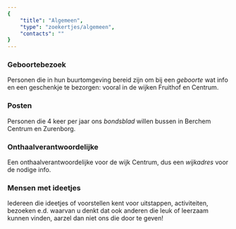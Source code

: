 ```yaml
---
{
	"title": "Algemeen",
	"type": "zoekertjes/algemeen",
	"contacts": ""
}
---
```


### Geboortebezoek

Personen die in hun buurtomgeving bereid zijn om bij een *geboorte* wat info en een geschenkje te bezorgen:
vooral in de wijken Fruithof en Centrum.

### Posten

Personen die 4 keer per jaar ons *bondsblad* willen bussen in Berchem Centrum en Zurenborg.

### Onthaalverantwoordelijke

Een onthaalverantwoordelijke voor de wijk Centrum, dus een *wijkadres* voor de nodige info.

### Mensen met ideetjes

Iedereen die ideetjes of voorstellen kent voor uitstappen, activiteiten,
bezoeken e.d. waarvan u denkt dat ook anderen die leuk of leerzaam kunnen vinden,
aarzel dan niet ons die door te geven!
